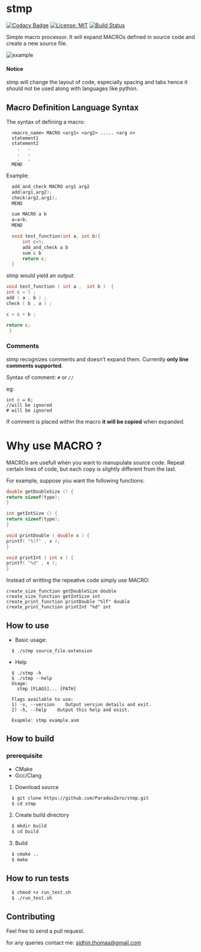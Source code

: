# stmp
[![Codacy Badge](https://api.codacy.com/project/badge/Grade/d89bb42013a048638ed47b9adc371692)](https://www.codacy.com/app/ParadoxZero/stmp?utm_source=github.com&utm_medium=referral&utm_content=ParadoxZero/stmp&utm_campaign=badger)
[![License: MIT](https://img.shields.io/badge/License-MIT-yellow.svg)](https://opensource.org/licenses/MIT) [![Build Status](https://travis-ci.org/ParadoxZero/stmp.svg?branch=master)](https://travis-ci.org/ParadoxZero/stmp)

Simple macro processor. It will expand MACROs defined in source code and create a new source file.

![example](https://media.giphy.com/media/l0IylQXXjX4IvOPAs/giphy.gif)
#### Notice
stmp will change the layout of code, especially spacing and tabs hence it should not be used along with languages like python.

## Macro Definition Language Syntax

The syntax of defining a macro:

```
  <macro_name> MACRO <arg1> <arg2> ..... <arg n>
  statement1
  statement2
    .   .
    .   .
    .   .
  MEND
```

Example:

```c
  add_and_check MACRO arg1 arg2
  add(arg1,arg2);
  check(arg2,arg1);
  MEND

  sum MACRO a b
  a=a+b;
  MEND

  void test_function(int a, int b){
      int c=5;
      add_and_check a b
      sum c b
      return c;
  }
```

stmp would yield an output:
```c
void test_function ( int a ,  int b )  {  
int c = 5 ;  
add ( a , b ) ;
check ( b , a ) ; 

c = c + b ;

return c; 
 }  
```
### Comments

stmp recognizes comments and doesn't expand them.
Currently **only line comments supported**.

Syntax of comment:
  `#` or `//`

eg:
```
int c = 6;
//will be ignored
# will be ignored
```

If comment is placed within the macro **it will be copied** when expanded.

# Why use MACRO ?

MACROs are usefull when you want to manupulate source code. Repeat certain lines of code, but each copy is slightly different from the last.

For example, suppose you want the following functions:
```cpp
double getDoubleSize () { 
return sizeof(type); 
} 

int getIntSize () { 
return sizeof(type); 
} 

void printDouble ( double x ) { 
printf( "%lf" , x ); 
} 

void printInt ( int x ) { 
printf( "%d" , x ); 
} 
```

Instead of writting the repeative code simply use MACRO:

```
create_size_function getDoubleSize double
create_size_function getIntSize int
create_print_function printDouble "%lf" double
create_print_function printInt "%d" int
```
 
## How to use

* Basic usage:
```
  $ ./stmp source_file.extension
```

* Help
```
  $ ./stmp -h
  $ ./stmp --help
  Usage:
    stmp [FLAGS]... [PATH]

  Flags available to use:
  1) -v, --version    Output version details and exit.
  2) -h, --help    Output this help and exist.

  Exapmle: stmp example.asm
```
## How to build

### prerequisite

* CMake
* Gcc/Clang

1) Download source

```bash
  $ git clone https://github.com/ParadoxZero/stmp.git
  $ cd stmp
```

2) Create build directory
```bash
  $ mkdir build  
  $ cd build
```

3) Build
```bash
  $ cmake ..
  $ make
```

## How to run tests

```bash
  $ chmod +x run_test.sh
  $ ./run_test.sh
```
## Contributing

Feel free to send a pull request.

for any queries contact me: sidhin.thomas@gmail.com
